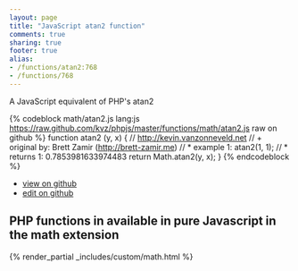 ```yaml
---
layout: page
title: "JavaScript atan2 function"
comments: true
sharing: true
footer: true
alias:
- /functions/atan2:768
- /functions/768
---
```

<!-- Generated by Rakefile:build -->
A JavaScript equivalent of PHP's atan2

{% codeblock math/atan2.js lang:js https://raw.github.com/kvz/phpjs/master/functions/math/atan2.js raw on github %}
function atan2 (y, x) {
    // http://kevin.vanzonneveld.net
    // +   original by: Brett Zamir (http://brett-zamir.me)
    // *     example 1: atan2(1, 1);
    // *     returns 1: 0.7853981633974483
    return Math.atan2(y, x);
}
{% endcodeblock %}

 - [view on github](https://github.com/kvz/phpjs/blob/master/functions/math/atan2.js)
 - [edit on github](https://github.com/kvz/phpjs/edit/master/functions/math/atan2.js)

## PHP functions in available in pure Javascript in the math extension
{% render_partial _includes/custom/math.html %}
